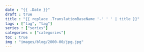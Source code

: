 ```yaml
---
date : "{{ .Date }}"
draft : true
title : "{{ replace .TranslationBaseName '-' ' ' | title }}"
tags : ["tag", "tag"]
series : ["series"]
categories : ["categories"]
toc : true
img : "images/blog/2000-00/jpg.jpg"
---
```


